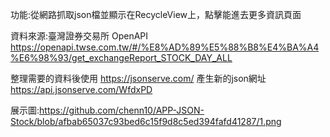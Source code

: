 功能:從網路抓取json檔並顯示在RecycleView上，點擊能進去更多資訊頁面

資料來源:臺灣證券交易所 OpenAPI https://openapi.twse.com.tw/#/%E8%AD%89%E5%88%B8%E4%BA%A4%E6%98%93/get_exchangeReport_STOCK_DAY_ALL

整理需要的資料後使用 https://jsonserve.com/ 產生新的json網址  https://api.jsonserve.com/WfdxPD

展示圖:https://github.com/chenn10/APP-JSON-Stock/blob/afbab65037c93bed6c15f9d8c5ed394fafd41287/1.png
